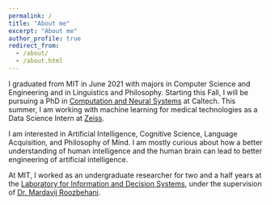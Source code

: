 ```yaml
---
permalink: /
title: "About me"
excerpt: "About me"
author_profile: true
redirect_from: 
  - /about/
  - /about.html
---
```


I graduated from MIT in June 2021 with majors in
Computer Science and Engineering and in Linguistics
and Philosophy. Starting this Fall, I will be pursuing a
PhD in [Computation and Neural
Systems](https://www.cns.caltech.edu) at Caltech. This summer,
I am working with machine learning for 
medical technologies as a Data Science Intern at
[Zeiss](https://www.zeiss.com/meditec/int/home.html?vaURL=www.zeiss.com/meditec).

I am interested in Artificial Intelligence, Cognitive 
Science, Language Acquisition, and Philosophy of Mind.
I am mostly curious about how a better 
understanding of human intelligence and the human
brain can lead to better engineering of 
artificial intelligence.

At MIT, I worked as an 
undergraduate researcher for two and a half years at 
the [Laboratory for Information and Decision Systems](https://lids.mit.edu),
under the 
supervision of [Dr. Mardavij Roozbehani](https://idss.mit.edu/staff/mardavij-roozbehani/).
